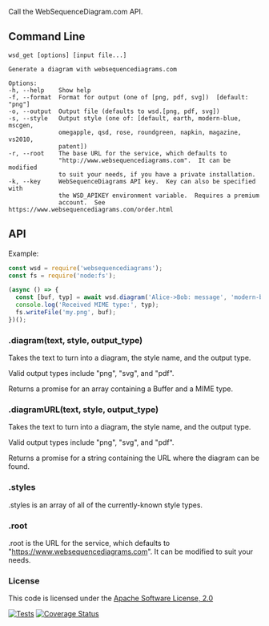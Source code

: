 Call the WebSequenceDiagram.com API.

## Command Line

    wsd_get [options] [input file...]

    Generate a diagram with websequencediagrams.com

    Options:
    -h, --help    Show help
    -f, --format  Format for output (one of [png, pdf, svg])  [default: "png"]
    -o, --output  Output file (defaults to wsd.[png, pdf, svg])
    -s, --style   Output style (one of: [default, earth, modern-blue, mscgen,
                  omegapple, qsd, rose, roundgreen, napkin, magazine, vs2010,
                  patent])
    -r, --root    The base URL for the service, which defaults to
                  "http://www.websequencediagrams.com".  It can be modified
                  to suit your needs, if you have a private installation.
    -k, --key     WebSequenceDiagrams API key.  Key can also be specified with
                  the WSD_APIKEY environment variable.  Requires a premium
                  account.  See https://www.websequencediagrams.com/order.html

## API

Example:

```js
const wsd = require('websequencediagrams');
const fs = require('node:fs');

(async () => {
  const [buf, typ] = await wsd.diagram('Alice->Bob: message', 'modern-blue', 'png');
  console.log('Received MIME type:', typ);
  fs.writeFile('my.png', buf);
})();
```

### .diagram(text, style, output_type)
Takes the text to turn into a diagram, the style name, and the output type.

Valid output types include "png", "svg", and "pdf".

Returns a promise for an array containing a Buffer and a MIME type.

### .diagramURL(text, style, output_type)
Takes the text to turn into a diagram, the style name, and the output type.

Valid output types include "png", "svg", and "pdf".

Returns a promise for a string containing the URL where the diagram can be found.

### .styles
.styles is an array of all of the currently-known style types.

### .root
.root is the URL for the service, which defaults to "https://www.websequencediagrams.com".  It can be modified to suit your needs.

### License
This code is licensed under the [Apache Software License, 2.0](http://www.apache.org/licenses/LICENSE-2.0)

[![Tests](https://github.com/hildjj/node-websequencediagrams/actions/workflows/node.js.yml/badge.svg)](https://github.com/hildjj/node-websequencediagrams/actions/workflows/node.js.yml)
[![Coverage Status](https://coveralls.io/repos/github/hildjj/node-websequencediagrams/badge.svg?branch=main)](https://coveralls.io/github/hildjj/node-websequencediagrams?branch=main)
